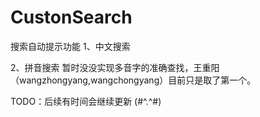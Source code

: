 # CustonSearch
搜索自动提示功能
1、中文搜索
    
2、拼音搜索
    暂时没没实现多音字的准确查找，王重阳（wangzhongyang,wangchongyang）目前只是取了第一个。
    
TODO：后续有时间会继续更新 (#^.^#)
